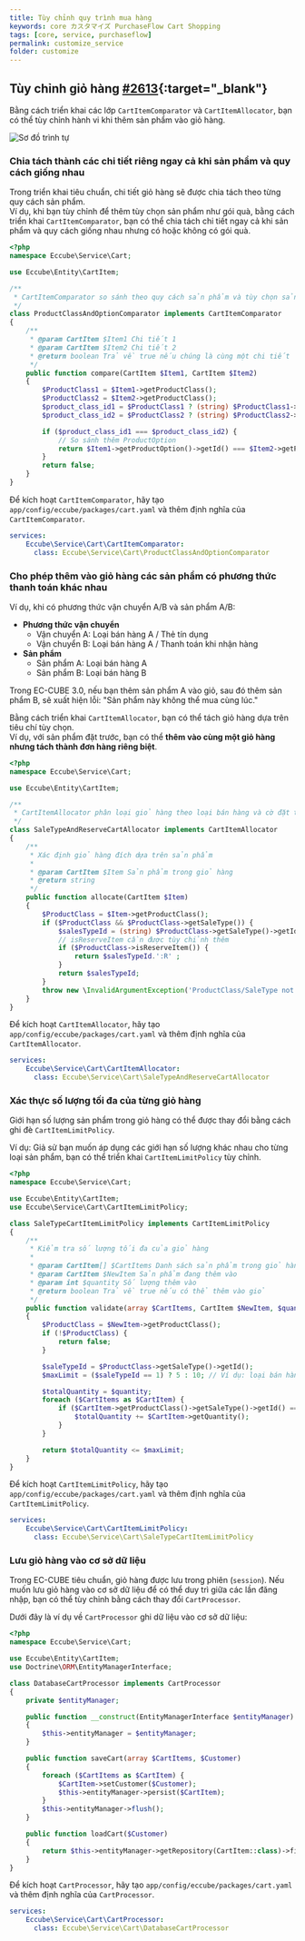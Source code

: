 ```yaml
---
title: Tùy chỉnh quy trình mua hàng
keywords: core カスタマイズ PurchaseFlow Cart Shopping
tags: [core, service, purchaseflow]
permalink: customize_service
folder: customize
---
```


## Tùy chỉnh giỏ hàng [#2613](https://github.com/EC-CUBE/ec-cube/issues/2613){:target="_blank"}  

Bằng cách triển khai các lớp `CartItemComparator` và `CartItemAllocator`, bạn có thể tùy chỉnh hành vi khi thêm sản phẩm vào giỏ hàng.  

![Sơ đồ trình tự](./images/spec/order_progress.png)  

### Chia tách thành các chi tiết riêng ngay cả khi sản phẩm và quy cách giống nhau  

Trong triển khai tiêu chuẩn, chi tiết giỏ hàng sẽ được chia tách theo từng quy cách sản phẩm.  
Ví dụ, khi bạn tùy chỉnh để thêm tùy chọn sản phẩm như gói quà, bằng cách triển khai `CartItemComparator`, bạn có thể chia tách chi tiết ngay cả khi sản phẩm và quy cách giống nhau nhưng có hoặc không có gói quà.  

```php
<?php
namespace Eccube\Service\Cart;

use Eccube\Entity\CartItem;

/**
 * CartItemComparator so sánh theo quy cách sản phẩm và tùy chọn sản phẩm
 */
class ProductClassAndOptionComparator implements CartItemComparator
{
    /**
     * @param CartItem $Item1 Chi tiết 1
     * @param CartItem $Item2 Chi tiết 2
     * @return boolean Trả về true nếu chúng là cùng một chi tiết
     */
    public function compare(CartItem $Item1, CartItem $Item2)
    {
        $ProductClass1 = $Item1->getProductClass();
        $ProductClass2 = $Item2->getProductClass();
        $product_class_id1 = $ProductClass1 ? (string) $ProductClass1->getId() : null;
        $product_class_id2 = $ProductClass2 ? (string) $ProductClass2->getId() : null;

        if ($product_class_id1 === $product_class_id2) {
            // So sánh thêm ProductOption
            return $Item1->getProductOption()->getId() === $Item2->getProductOption()->getId();
        }
        return false;
    }
}
```

Để kích hoạt `CartItemComparator`, hãy tạo `app/config/eccube/packages/cart.yaml` và thêm định nghĩa của `CartItemComparator`.  

```yaml
services:
    Eccube\Service\Cart\CartItemComparator:
      class: Eccube\Service\Cart\ProductClassAndOptionComparator
```  

### Cho phép thêm vào giỏ hàng các sản phẩm có phương thức thanh toán khác nhau  

Ví dụ, khi có phương thức vận chuyển A/B và sản phẩm A/B:  

+ **Phương thức vận chuyển**  
    + Vận chuyển A: Loại bán hàng A / Thẻ tín dụng  
    + Vận chuyển B: Loại bán hàng A / Thanh toán khi nhận hàng  
+ **Sản phẩm**  
    + Sản phẩm A: Loại bán hàng A  
    + Sản phẩm B: Loại bán hàng B  

Trong EC-CUBE 3.0, nếu bạn thêm sản phẩm A vào giỏ, sau đó thêm sản phẩm B, sẽ xuất hiện lỗi: "Sản phẩm này không thể mua cùng lúc."  

Bằng cách triển khai `CartItemAllocator`, bạn có thể tách giỏ hàng dựa trên tiêu chí tùy chọn.  
Ví dụ, với sản phẩm đặt trước, bạn có thể **thêm vào cùng một giỏ hàng nhưng tách thành đơn hàng riêng biệt**.  

```php
<?php
namespace Eccube\Service\Cart;

use Eccube\Entity\CartItem;

/**
 * CartItemAllocator phân loại giỏ hàng theo loại bán hàng và cờ đặt trước
 */
class SaleTypeAndReserveCartAllocator implements CartItemAllocator
{
    /**
     * Xác định giỏ hàng đích dựa trên sản phẩm
     *
     * @param CartItem $Item Sản phẩm trong giỏ hàng
     * @return string
     */
    public function allocate(CartItem $Item)
    {
        $ProductClass = $Item->getProductClass();
        if ($ProductClass && $ProductClass->getSaleType()) {
            $salesTypeId = (string) $ProductClass->getSaleType()->getId();
            // isReserveItem cần được tùy chỉnh thêm
            if ($ProductClass->isReserveItem()) {
                return $salesTypeId.':R' ;
            }
            return $salesTypeId;
        }
        throw new \InvalidArgumentException('ProductClass/SaleType not found');
    }
}
```

Để kích hoạt `CartItemAllocator`, hãy tạo `app/config/eccube/packages/cart.yaml` và thêm định nghĩa của `CartItemAllocator`.  

```yaml
services:
    Eccube\Service\Cart\CartItemAllocator:
      class: Eccube\Service\Cart\SaleTypeAndReserveCartAllocator
```  


### Xác thực số lượng tối đa của từng giỏ hàng  

Giới hạn số lượng sản phẩm trong giỏ hàng có thể được thay đổi bằng cách ghi đè `CartItemLimitPolicy`.  

Ví dụ: Giả sử bạn muốn áp dụng các giới hạn số lượng khác nhau cho từng loại sản phẩm, bạn có thể triển khai `CartItemLimitPolicy` tùy chỉnh.  

```php
<?php
namespace Eccube\Service\Cart;

use Eccube\Entity\CartItem;
use Eccube\Service\Cart\CartItemLimitPolicy;

class SaleTypeCartItemLimitPolicy implements CartItemLimitPolicy
{
    /**
     * Kiểm tra số lượng tối đa của giỏ hàng
     *
     * @param CartItem[] $CartItems Danh sách sản phẩm trong giỏ hàng
     * @param CartItem $NewItem Sản phẩm đang thêm vào
     * @param int $quantity Số lượng thêm vào
     * @return boolean Trả về true nếu có thể thêm vào giỏ
     */
    public function validate(array $CartItems, CartItem $NewItem, $quantity)
    {
        $ProductClass = $NewItem->getProductClass();
        if (!$ProductClass) {
            return false;
        }

        $saleTypeId = $ProductClass->getSaleType()->getId();
        $maxLimit = ($saleTypeId == 1) ? 5 : 10; // Ví dụ: loại bán hàng 1 có giới hạn 5, các loại khác là 10.

        $totalQuantity = $quantity;
        foreach ($CartItems as $CartItem) {
            if ($CartItem->getProductClass()->getSaleType()->getId() == $saleTypeId) {
                $totalQuantity += $CartItem->getQuantity();
            }
        }

        return $totalQuantity <= $maxLimit;
    }
}
```

Để kích hoạt `CartItemLimitPolicy`, hãy tạo `app/config/eccube/packages/cart.yaml` và thêm định nghĩa của `CartItemLimitPolicy`.  

```yaml
services:
    Eccube\Service\Cart\CartItemLimitPolicy:
      class: Eccube\Service\Cart\SaleTypeCartItemLimitPolicy
```  

### Lưu giỏ hàng vào cơ sở dữ liệu  

Trong EC-CUBE tiêu chuẩn, giỏ hàng được lưu trong phiên (`session`). Nếu muốn lưu giỏ hàng vào cơ sở dữ liệu để có thể duy trì giữa các lần đăng nhập, bạn có thể tùy chỉnh bằng cách thay đổi `CartProcessor`.  

Dưới đây là ví dụ về `CartProcessor` ghi dữ liệu vào cơ sở dữ liệu:  

```php
<?php
namespace Eccube\Service\Cart;

use Eccube\Entity\CartItem;
use Doctrine\ORM\EntityManagerInterface;

class DatabaseCartProcessor implements CartProcessor
{
    private $entityManager;

    public function __construct(EntityManagerInterface $entityManager)
    {
        $this->entityManager = $entityManager;
    }

    public function saveCart(array $CartItems, $Customer)
    {
        foreach ($CartItems as $CartItem) {
            $CartItem->setCustomer($Customer);
            $this->entityManager->persist($CartItem);
        }
        $this->entityManager->flush();
    }

    public function loadCart($Customer)
    {
        return $this->entityManager->getRepository(CartItem::class)->findBy(['Customer' => $Customer]);
    }
}
```

Để kích hoạt `CartProcessor`, hãy tạo `app/config/eccube/packages/cart.yaml` và thêm định nghĩa của `CartProcessor`.  

```yaml
services:
    Eccube\Service\Cart\CartProcessor:
      class: Eccube\Service\Cart\DatabaseCartProcessor
```  